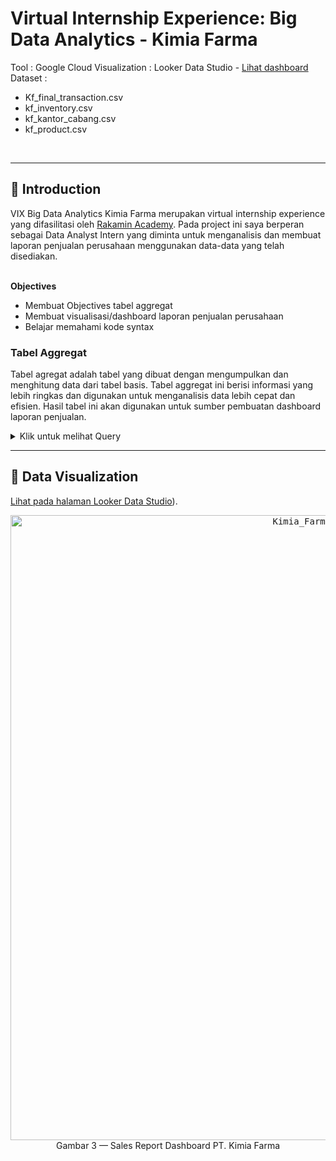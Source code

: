 # **Virtual Internship Experience: Big Data Analytics - Kimia Farma**
Tool : Google Cloud 
Visualization : Looker Data Studio - [Lihat dashboard](https://lookerstudio.google.com/reporting/d8854498-5f76-4eab-b5a8-9ac692905f10) <br>
Dataset : 
- Kf_final_transaction.csv
- kf_inventory.csv
- kf_kantor_cabang.csv
- kf_product.csv

<br>

---

## 📂 **Introduction**
VIX Big Data Analytics Kimia Farma merupakan virtual internship experience yang difasilitasi oleh [Rakamin Academy](https://www.rakamin.com/virtual-internship-experience/kimiafarma-big-data-analytics-virtual-internship-program). Pada project ini saya berperan sebagai Data Analyst Intern yang diminta untuk menganalisis dan membuat laporan penjualan perusahaan menggunakan data-data yang telah disediakan. <br>
<br>

**Objectives**
- Membuat Objectives tabel aggregat
- Membuat visualisasi/dashboard laporan penjualan perusahaan
- Belajar memahami kode syntax 


### Tabel Aggregat
Tabel agregat adalah tabel yang dibuat dengan mengumpulkan dan menghitung data dari tabel basis. Tabel aggregat ini berisi informasi yang lebih ringkas dan digunakan untuk menganalisis data lebih cepat dan efisien. Hasil tabel ini akan digunakan untuk sumber pembuatan dashboard laporan penjualan.

<details>
  <summary> Klik untuk melihat Query </summary>
    <br>
    
```sql

    SELECT
    t.transaction_id,
    t.date,
    t.branch_id,
    b.branch_name,
    b.kota,
    b.provinsi,
    SUM((p.price - (p.price * t.discount_percentage / 100))) AS total_profit,
    SUM(p.price) AS total_sales,
    SUM((p.price - (p.price * t.discount_percentage / 100))) AS nett_sales,
    b.rating
FROM
    kimia_farma.transaction t
JOIN
    kimia_farma.kantorcabang b ON t.branch_id = b.branch_id
JOIN
    kimia_farma.product p ON t.product_id = p.product_id
GROUP BY
    t.transaction_id,
    t.date,
    t.branch_id,
    b.branch_name,
    b.kota,
    b.provinsi,
    b.rating;
```   
<br>
</details>

---

## 📂 **Data Visualization**

[Lihat pada halaman Looker Data Studio]([https://lookerstudio.google.com/reporting/3c67b292-3be2-484d-bc29-27bd0b4015fd](https://lookerstudio.google.com/reporting/d8854498-5f76-4eab-b5a8-9ac692905f10))).

<p align="center">
    <kbd> <img width="1000" alt="Kimia_Farma_page-0001" src="https://user-images.githubusercontent.com/115857221/222877035-53371a89-081d-4ec5-9e72-65b0176a96fd.jpg"> </kbd> <br>
    Gambar 3 — Sales Report Dashboard PT. Kimia Farma
</p>
<br>
